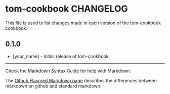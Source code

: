 tom-cookbook CHANGELOG
======================

This file is used to list changes made in each version of the tom-cookbook cookbook.

0.1.0
-----
- [your_name] - Initial release of tom-cookbook

- - -
Check the [Markdown Syntax Guide](http://daringfireball.net/projects/markdown/syntax) for help with Markdown.

The [Github Flavored Markdown page](http://github.github.com/github-flavored-markdown/) describes the differences between markdown on github and standard markdown.
